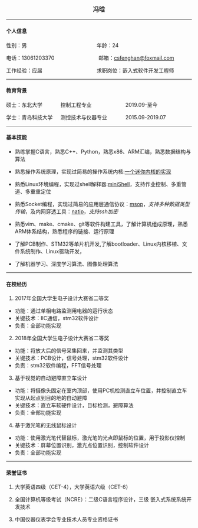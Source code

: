 <center>
	<h3>冯晗</h3>
</center>

---

#### 个人信息

性别：男 &emsp;&emsp;&emsp;&emsp;&emsp;&emsp;&emsp;&emsp;&emsp;&emsp;&emsp;&emsp;&emsp; 年龄：24

电话：13061203370 &emsp;&emsp;&emsp;&emsp;&emsp;&emsp;&emsp;&emsp; 邮箱：csfenghan@foxmail.com

工作经验：应届 &emsp;&emsp;&emsp;&emsp;&emsp;&emsp;&emsp;&emsp;&emsp;&emsp; 求职岗位：嵌入式软件开发工程师

---

#### 教育背景

硕士：东北大学 &emsp; &emsp;&emsp;控制工程专业 &emsp;&emsp;&emsp;&emsp;&emsp;&emsp; 2019.09-至今

学士：青岛科技大学 &emsp; 测控技术与仪器专业 &emsp;&emsp;&emsp; 2015.09-2019.07

---

#### 基本技能

+ 熟练掌握C语言，熟悉C++、Python，熟悉x86、ARM汇编，熟悉数据结构与算法

+ 熟悉操作系统原理，实现过简易的操作系统内核:[一个迷你内核的实现](https://github.com/csfenghan/fh_os)

+ 熟悉Linux环境编程，实现过shell解释器:[miniShell](https://github.com/csfenghan/miniShell)，支持作业控制、多重管道、多重重定位

+ 熟悉Socket编程，实现过简易的应用层通信协议：[msop](https://github.com/csfenghan/msop)，*支持多种数据类型传输*，及内网穿透工具：[natip](https://github.com/csfenghan/natip)，*支持ssh加密*

+ 熟悉vim、make、cmake、git等软件构建工具，了解计算机组成原理，熟悉ARM体系结构，熟悉程序的链接、运行原理

+ 了解PCB制作、STM32等单片机开发,了解bootloader、Linux内核移植、文件系统制作、Linux驱动开发，

+ 了解机器学习、深度学习算法、图像处理算法

---

#### 在校经历

1. 2017年全国大学生电子设计大赛省二等奖
 + 功能：通过单相电路监测用电器的运行状态
 + 关键技术：IIC通信，stm32软件设计
 + 负责：全部功能实现

2. 2018年全国大学生电子设计大赛省二等奖
 + 功能：将放大后的信号采集回来，并监测其类型
 + 关键技术：PCB设计，信号处理，stm32软件设计
 + 负责：stm32软件编程，FFT信号处理

3. 基于视觉的自动避障直立车设计
 + 功能：将摄像头固定在室内顶部，使用PC机检测直立车位置，并控制直立车实现从起点到目的地的自动避障
 + 关键技术：直立车软硬件设计，目标检测，避障算法
 + 负责：全部功能实现

4. 基于激光笔的无线鼠标设计
 + 功能：使用激光笔代替鼠标，激光笔的光点即鼠标的位置，用于投影仪控制
 + 关键技术：屏幕位置识别，激光点位置识别，控制软件设计
 + 负责：全部功能实现
---

#### 荣誉证书

1. 大学英语四级（CET-4），大学英语六级（CET-6）

2. 全国计算机等级考试（NCRE）：二级C语言程序设计，三级 嵌入式系统系统开发技术

3. 中国仪器仪表学会专业技术人员专业资格证书

